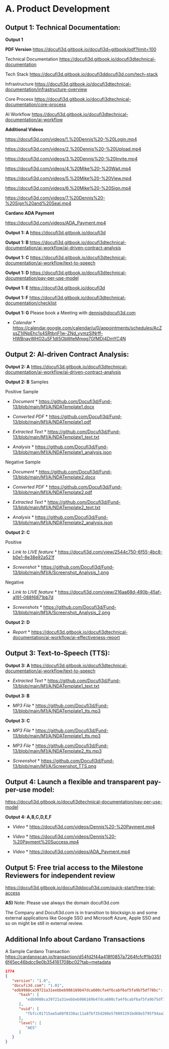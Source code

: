 # A. Product Development

## Output 1: Technical Documentation:


  **Output 1** 

  **PDF Version**  https://docufi3d.gitbook.io/docufi3d~gitbook/pdf?limit=100
  
  Technical Documentation  https://docufi3d.gitbook.io/docufi3dtechnical-documentation

  Tech Stack  https://docufi3d.gitbook.io/docufi3ddocufi3d.com/tech-stack
   
  Infrastructure  https://docufi3d.gitbook.io/docufi3dtechnical-documentation/infrastructure-overview

  Core Process  https://docufi3d.gitbook.io/docufi3dtechnical-documentation/core-process

  AI Workflow  https://docufi3d.gitbook.io/docufi3dtechnical-documentation/ai-workflow

  **Additional Videos**
 
  https://docufi3d.com/videos/1.%20Dennis%20-%20Login.mp4
 
  https://docufi3d.com/videos/2.%20Dennis%20-%20Upload.mp4

  https://docufi3d.com/videos/3.%20Dennis%20-%20Invite.mp4

  https://docufi3d.com/videos/4.%20Mike%20-%20Wait.mp4

  https://docufi3d.com/videos/5.%20Mike%20-%20View.mp4

  https://docufi3d.com/videos/6.%20Mike%20-%20Sign.mp4

  https://docufi3d.com/videos/7.%20Dennis%20-%20Sign%20and%20Seal.mp4

  **Cardano ADA Payment**

  https://docufi3d.com/videos/ADA_Payment.mp4

  **Output 1: A**  https://docufi3d.gitbook.io/docufi3d

  **Output 1: B**  https://docufi3d.gitbook.io/docufi3dtechnical-documentation/ai-workflow/ai-driven-contract-analysis
  
  **Output 1: C**  https://docufi3d.gitbook.io/docufi3dtechnical-documentation/ai-workflow/text-to-speech
  
  **Output 1: D**  https://docufi3d.gitbook.io/docufi3dtechnical-documentation/pay-per-use-model
  
  **Output 1: E** https://docufi3d.gitbook.io/docufi3d
  
  **Output 1: F**  https://docufi3d.gitbook.io/docufi3dtechnical-documentation/checklist

  **Output 1: G** Please book a Meeting with dennis@docufi3d.com 
  
  * *Calendar* * https://calendar.google.com/calendar/u/0/appointments/schedules/AcZssZ1iINpEhc1s4SRtbnF1w-ZNd_yymzSINrff-HWBnayWHO2uSF1dt5ObWteMmqg7GfMDi4DmYC4N

## Output 2: AI-driven Contract Analysis:

  **Output 2: A**  https://docufi3d.gitbook.io/docufi3dtechnical-documentation/ai-workflow/ai-driven-contract-analysis
  
  **Output 2: B** Samples
  
  Positive Sample

  * *Document* * https://github.com/Docufi3d/Fund-13/blob/main/M1/A/NDATemplate1.docx

  * *Converted PDF* * https://github.com/Docufi3d/Fund-13/blob/main/M1/A/NDATemplate1.pdf

  * *Extracted Text* * https://github.com/Docufi3d/Fund-13/blob/main/M1/A/NDATemplate1_text.txt

  * *Analysis* * https://github.com/Docufi3d/Fund-13/blob/main/M1/A/NDATemplate1_analysis.json

  Negative Sample
  
  * *Document* * https://github.com/Docufi3d/Fund-13/blob/main/M1/A/NDATemplate2.docx
  
  * *Converted PDF* * https://github.com/Docufi3d/Fund-13/blob/main/M1/A/NDATemplate2.pdf

  * *Extracted Text* * https://github.com/Docufi3d/Fund-13/blob/main/M1/A/NDATemplate2_text.txt

  * *Analysis* * https://github.com/Docufi3d/Fund-13/blob/main/M1/A/NDATemplate2_analysis.json

  **Output 2: C**

  Positive
  
  * *Link to LIVE feature* * https://docufi3d.com/view/2544c750-6f55-4bc8-b0e1-8e38e92a521f

  * *Screenshot* * https://github.com/Docufi3d/Fund-13/blob/main/M1/A/Screenshot_Analysis_1.png

  Negative

   * *Link to LIVE feature* * https://docufi3d.com/view/216aa68d-490b-45af-a191-088f6871bb7d
  
   * *Screenshots* * https://github.com/Docufi3d/Fund-13/blob/main/M1/A/Screenshot_Analysis_2.png
  
 **Output 2: D** 
  * *Report* *  https://docufi3d.gitbook.io/docufi3dtechnical-documentation/ai-workflow/ai-effectiveness-report
 
## Output 3: Text-to-Speech (TTS):

  **Output 3: A**  https://docufi3d.gitbook.io/docufi3dtechnical-documentation/ai-workflow/text-to-speech

  * *Extracted Text* * https://github.com/Docufi3d/Fund-13/blob/main/M1/A/NDATemplate1_text.txt

  **Output 3: B** 
  
  * *MP3 File* * https://github.com/Docufi3d/Fund-13/blob/main/M1/A/NDATemplate1_tts.mp3
 
  **Output 3: C**

  * *MP3 File* * https://github.com/Docufi3d/Fund-13/blob/main/M1/A/NDATemplate1_tts.mp3
  
  * *MP3 File* * https://github.com/Docufi3d/Fund-13/blob/main/M1/A/NDATemplate2_tts.mp3

  * *Screenshot* * https://github.com/Docufi3d/Fund-13/blob/main/M1/A/Screenshot_TTS.png
  
## Output 4: Launch a flexible and transparent pay-per-use model:

   https://docufi3d.gitbook.io/docufi3dtechnical-documentation/pay-per-use-model

  **Output 4: A,B,C,D,E,F**
  
  * *Video* * https://docufi3d.com/videos/Dennis%20-%20Payment.mp4
 
  * *Video* * https://docufi3d.com/videos/Dennis%20-%20Payment%20Success.mp4

  * *Video* * https://docufi3d.com/videos/ADA_Payment.mp4

## Output 5: Free trial access to the Milestone Reviewers for independent review

   https://docufi3d.gitbook.io/docufi3ddocufi3d.com/quick-start/free-trial-access

**A5)** Note: Please use always the domain docufi3d.com

The Company and Docufi3d.com is in transition to blocksign.io and some external applications like Google SSO and Microsoft Azure, Apple SSO and so on might be still in external review.

## Additional Info about Cardano Transactions ##
A Sample Cardano Transaction https://cardanoscan.io/transaction/d54fd2f44a418f0857a7264fcfcff1b03516f45ec46bdcc9e0b354161708bc02?tab=metadata
```json
1774
{
   "version": "1.0",
   "docufi3d.com": "1.01",
   "edb9988ca39721a31eebbeb986169b47dca600cfa4f6cabf6af5fa9b75df78bc": {
      "hash": [
         "edb9988ca39721a31eebbeb986169b47dca600cfa4f6cabf6af5fa9b75df78bc"
      ],
      "vuid": [
         "fbfcc01715ae5a08f8338ac11a87bf35d208e570893291bd68e5795f94aa34ba"
      ],
      "level": [
         "AES"
      ]
   }
}
```
